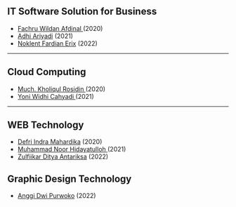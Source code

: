 ## IT Software Solution for Business

- <a href="https://github.com/fachruwildan"> Fachru Wildan Afdinal </a> (2020)
- <a href="https://github.com/adhiariyadi"> Adhi Ariyadi</a> (2021)
- [Noklent Fardian Erix](https://github.com/Noklent) (2022)

---

## Cloud Computing

- <a href="https://github.com/kholiqulrasydin"> Much. Kholiqul Rosidin </a> (2020)
- <a href="https://github.com/NichiNect"> Yoni Widhi Cahyadi </a> (2021)

---

## WEB Technology

- <a href="https://github.com/defrindr"> Defri Indra Mahardika</a> (2020)
- <a href="https://github.com/DarkLocuts"> Muhammad Noor Hidayatulloh </a> (2021)
- [Zulfiikar Ditya Antariksa](https://github.com/zulfikar-dityaa) (2022)

## Graphic Design Technology

- [Anggi Dwi Purwoko](https://www.instagram.com/tuxedo_designer/) (2022)

